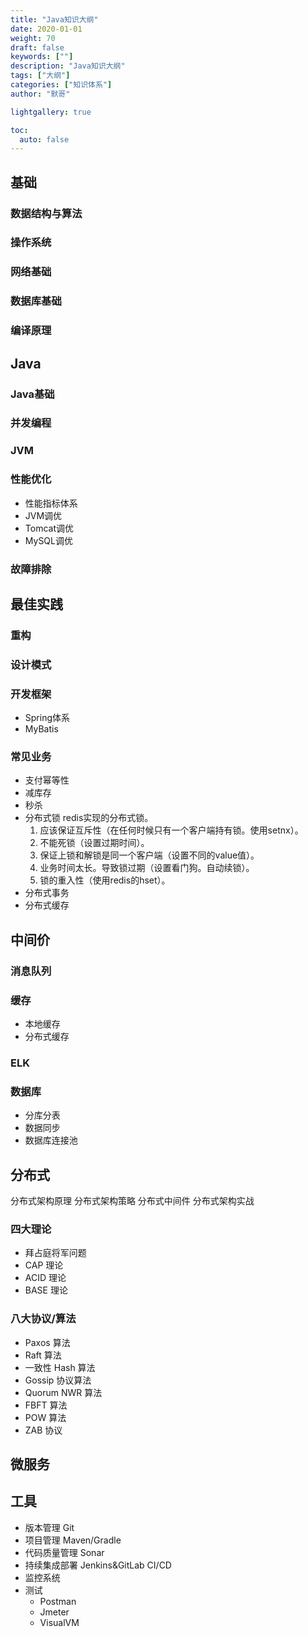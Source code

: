 ```yaml
---  
title: "Java知识大纲"  
date: 2020-01-01
weight: 70  
draft: false  
keywords: [""]  
description: "Java知识大纲"  
tags: ["大纲"]  
categories: ["知识体系"]  
author: "默哥"  

lightgallery: true

toc:
  auto: false
---  
```

## 基础
### 数据结构与算法

### 操作系统

### 网络基础

### 数据库基础

### 编译原理

## Java
### Java基础

### 并发编程

### JVM

### 性能优化
* 性能指标体系
* JVM调优
* Tomcat调优
* MySQL调优

### 故障排除

## 最佳实践

### 重构

### 设计模式

### 开发框架
* Spring体系
* MyBatis

### 常见业务
* 支付幂等性
* 减库存
* 秒杀
* 分布式锁
    redis实现的分布式锁。
    1. 应该保证互斥性（在任何时候只有一个客户端持有锁。使用setnx）。
    2. 不能死锁（设置过期时间）。
    3. 保证上锁和解锁是同一个客户端（设置不同的value值）。
    4. 业务时间太长。导致锁过期（设置看门狗。自动续锁）。
    5. 锁的重入性（使用redis的hset）。
* 分布式事务
* 分布式缓存

## 中间价
### 消息队列

### 缓存
* 本地缓存
* 分布式缓存

### ELK

### 数据库
* 分库分表
* 数据同步
* 数据库连接池

## 分布式
分布式架构原理
分布式架构策略
分布式中间件
分布式架构实战
### 四大理论
* 拜占庭将军问题
* CAP 理论
* ACID 理论
* BASE 理论

### 八大协议/算法
* Paxos 算法
* Raft 算法
* 一致性 Hash 算法
* Gossip 协议算法
* Quorum NWR 算法
* FBFT 算法
* POW 算法
* ZAB 协议

## 微服务

## 工具
* 版本管理 Git
* 项目管理 Maven/Gradle
* 代码质量管理 Sonar
* 持续集成部署 Jenkins&GitLab CI/CD
* 监控系统
* 测试
    * Postman
    * Jmeter
    * VisualVM